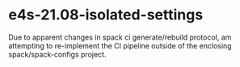 # e4s-21.08-isolated-settings

Due to apparent changes in spack ci generate/rebuild protocol, am attempting to re-implement the CI pipeline outside of the enclosing spack/spack-configs project. 